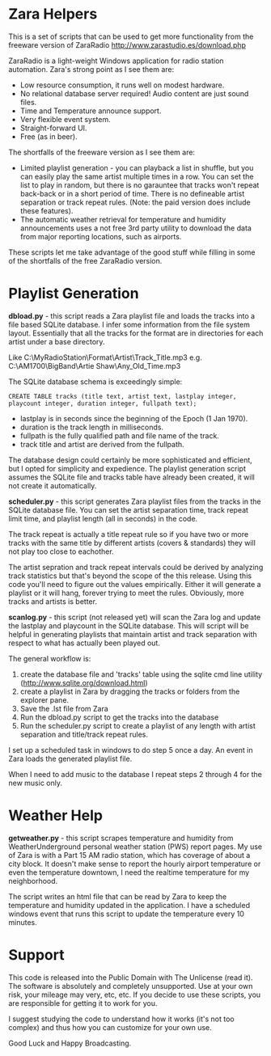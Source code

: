 Zara Helpers
==
This is a set of scripts that can be used to get more functionality from the freeware version of ZaraRadio
http://www.zarastudio.es/download.php

ZaraRadio is a light-weight Windows application for radio station automation. Zara's strong point as I see them are:

* Low resource consumption, it runs well on modest hardware.
* No relational database server required! Audio content are just sound files.
* Time and Temperature announce support.
* Very flexible event system.
* Straight-forward UI.
* Free (as in beer).

The shortfalls of the freeware version as I see them are:

* Limited playlist generation - you can playback a list in shuffle, but you can easily play the same artist multiple times in a row. You can set the list to play in random, but there is no garauntee that tracks won't repeat back-back or in a short period of time. There is no defineable artist separation or track repeat rules. (Note: the paid version does include these features).
* The automatic weather retrieval for temperature and humidity announcements uses a not free 3rd party utility to download the data from major reporting locations, such as airports.

These scripts let me take advantage of the good stuff while filling in some of the shortfalls of the free ZaraRadio version.

Playlist Generation
==
**dbload.py** - this script reads a Zara playlist file and loads the tracks into a file based SQLite database. I infer some information from the file system layout. Essentially that all the tracks for the format are in directories for each artist under a base directory. 

Like C:\MyRadioStation\Format\Artist\Track_Title.mp3 e.g. C:\AM1700\BigBand\Artie Shaw\Any_Old_Time.mp3

The SQLite database schema is exceedingly simple:

`CREATE TABLE tracks (title text, artist text, lastplay integer, playcount integer, duration integer, fullpath text);`

* lastplay is in seconds since the beginning of the Epoch (1 Jan 1970).
* duration is the track length in milliseconds.
* fullpath is the fully qualified path and file name of the track.
* track title and artist are derived from the fullpath.

The database design could certainly be more sophisticated and efficient, but I opted for simplicity and expedience. The playlist generation script assumes the SQLite file and tracks table have already been created, it will not create it automatically.

**scheduler.py** - this script generates Zara playlist files from the tracks in the SQLite database file. You can set the artist separation time, track repeat limit time, and playlist length (all in seconds) in the code.

The track repeat is actually a title repeat rule so if you have two or more tracks with the same title by different artists (covers & standards) they will not play too close to eachother.

The artist sepration and track repeat intervals could be derived by analyzing track statistics but that's beyond the scope of the this release. Using this code you'll need to figure out the values empirically. Either it will generate a playlist or it will hang, forever trying to meet the rules. Obviously, more tracks and artists is better.

**scanlog.py** - this script (not released yet) will scan the Zara log and update the lastplay and playcount in the SQLite database. This will script will be helpful in generating playlists that maintain artist and track separation with respect to what has actually been played out.

The general workflow is:

1. create the database file and 'tracks' table using the sqlite cmd line utility (http://www.sqlite.org/download.html) 
2. create a playlist in Zara by dragging the tracks or folders from the explorer pane.
3. Save the .lst file from Zara
4. Run the dbload.py script to get the tracks into the database
5. Run the scheduler.py script to create a playlist of any length with artist separation and title/track repeat rules.

I set up a scheduled task in windows to do step 5 once a day. An event in Zara loads the generated playlist file.

When I need to add music to the database I repeat steps 2 through 4 for the new music only.

Weather Help
==
**getweather.py** - this script scrapes temperature and humidity from WeatherUnderground personal weather station (PWS) report pages. My use of Zara is with a Part 15 AM radio station, which has coverage of about a city block. It doesn't make sense to report the hourly airport temperature or even the temperature downtown, I need the realtime temperature for my neighborhood.

The script writes an html file that can be read by Zara to keep the temperature and humidity updated in the application. I have a scheduled windows event that runs this script to update the temperature every 10 minutes.

Support
==
This code is released into the Public Domain with The Unlicense (read it). The software is absolutely and completely unsupported. Use at your own risk, your mileage may very, etc, etc. If you decide to use these scripts, you are responsible for getting it to work for you.

I suggest studying the code to understand how it works (it's not too complex) and thus how you can customize for your own use.

Good Luck and Happy Broadcasting.
